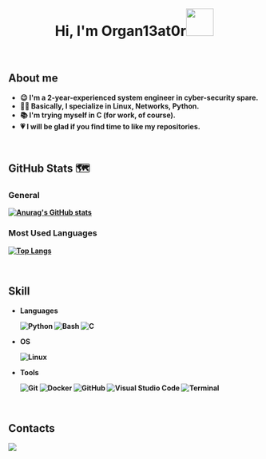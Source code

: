 <h1 align="center"><b>Hi, I'm Organ13at0r<img src="https://media2.giphy.com/media/hEwnTrYovTP5GHAeZp/giphy.gif" width="55"</b></h1>

<br>

## About me
- 😉 I'm a 2-year-experienced system engineer in cyber-security spare.
- 👨‍💻 Basically, I specialize in Linux, Networks, Python.
- 📚 I'm trying myself in C (for work, of course).
- 💗 I will be glad if you find time to like my repositories.

<br>

## GitHub Stats 🗺️

### General
[![Anurag's GitHub stats](https://github-readme-stats.vercel.app/api?username=0rgan13at0r&theme=tokyonight&show_icons=true&hide_title=true)](https://github.com/anuraghazra/github-readme-stats)

### Most Used Languages
[![Top Langs](https://github-readme-stats.vercel.app/api/top-langs/?username=0rgan13at0r&theme=tokyonight&hide_title=true&card_width=465)](https://github.com/anuraghazra/github-readme-stats)

<br>

## Skill
<p align="center">

- **Languages**

    ![Python](https://img.shields.io/badge/Python%20-%2314354C.svg?style=for-the-badge&logo=python&logoColor=white)
    ![Bash](https://img.shields.io/badge/Bash-%234EAA25.svg?style=for-the-badge&logo=gnu-bash&logoColor=white)
    ![C](https://img.shields.io/badge/C%20-%232370ED.svg?style=for-the-badge&logo=c&logoColor=white)
    
- **OS**

    ![Linux](https://img.shields.io/badge/Linux-%23FCC624.svg?style=for-the-badge&logo=linux&logoColor=black)
    
- **Tools**

    ![Git](https://img.shields.io/badge/Git-%23F05032.svg?style=for-the-badge&logo=git&logoColor=white)
    ![Docker](https://img.shields.io/badge/Docker-%232496ED.svg?style=for-the-badge&logo=docker&logoColor=white)
    ![GitHub](https://img.shields.io/badge/GitHub-%23181717.svg?style=for-the-badge&logo=github&logoColor=white)
    ![Visual Studio Code](https://img.shields.io/badge/Visual%20Studio%20Code-%23007ACC.svg?style=for-the-badge&logo=visual-studio-code&logoColor=white)
    ![Terminal](https://img.shields.io/badge/Terminal-%23241F31.svg?style=for-the-badge&logo=gnome-terminal&logoColor=white)
    </p>
    
<br>
    
## Contacts
<a href="https://t.me/found101" target="_blank">
  <img src="https://img.shields.io/badge/Telegram-%2326A5E4.svg?style=for-the-badge&logo=telegram&logoColor=white">
</a>
